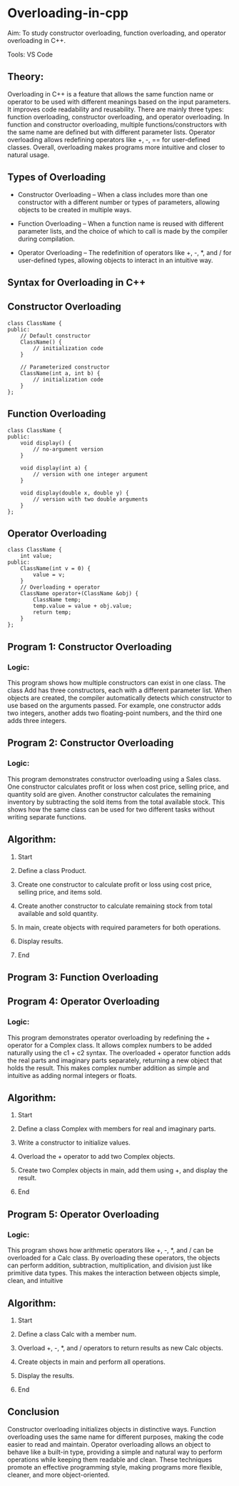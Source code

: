 # Overloading-in-cpp

Aim: To study constructor overloading, function overloading, and operator overloading in C++.

Tools: VS Code

## Theory:

Overloading in C++ is a feature that allows the same function name or operator to be used with different meanings based on the input parameters. It improves code readability and reusability. There are mainly three types: function overloading, constructor overloading, and operator overloading. In function and constructor overloading, multiple functions/constructors with the same name are defined but with different parameter lists. Operator overloading allows redefining operators like +, -, == for user-defined classes. Overall, overloading makes programs more intuitive and closer to natural usage.

## Types of Overloading

* Constructor Overloading – When a class includes more than one constructor with a different number or types of parameters, allowing objects to be created in multiple ways.

* Function Overloading – When a function name is reused with different parameter lists, and the choice of which to call is made by the compiler during compilation.

* Operator Overloading – The redefinition of operators like +, -, *, and / for user-defined types, allowing objects to interact in an intuitive way.

## Syntax for Overloading in C++

## Constructor Overloading

```
class ClassName {
public:
    // Default constructor
    ClassName() {
        // initialization code
    }

    // Parameterized constructor
    ClassName(int a, int b) {
        // initialization code
    }
};
```
## Function Overloading

```
class ClassName {
public:
    void display() {
        // no-argument version
    }

    void display(int a) {
        // version with one integer argument
    }

    void display(double x, double y) {
        // version with two double arguments
    }
};
```
## Operator Overloading

```
class ClassName {
    int value;
public:
    ClassName(int v = 0) {
        value = v;
    }
    // Overloading + operator
    ClassName operator+(ClassName &obj) {
        ClassName temp;
        temp.value = value + obj.value;
        return temp;
    }
};
```
## Program 1: Constructor Overloading

### Logic:

This program shows how multiple constructors can exist in one class. The class Add has three constructors, each with a different parameter list. When objects are created, the compiler automatically detects which constructor to use based on the arguments passed. For example, one constructor adds two integers, another adds two floating-point numbers, and the third one adds three integers.

## Program 2: Constructor Overloading 

### Logic:

This program demonstrates constructor overloading using a Sales class. One constructor calculates profit or loss when cost price, selling price, and quantity sold are given. Another constructor calculates the remaining inventory by subtracting the sold items from the total available stock. This shows how the same class can be used for two different tasks without writing separate functions.

## Algorithm:

1. Start

2. Define a class Product.

3. Create one constructor to calculate profit or loss using cost price, selling price, and items sold.

4. Create another constructor to calculate remaining stock from total available and sold quantity.

5. In main, create objects with required parameters for both operations.

6. Display results.

7. End

## Program 3: Function Overloading

## Program 4: Operator Overloading 

### Logic:

This program demonstrates operator overloading by redefining the + operator for a Complex class. It allows complex numbers to be added naturally using the c1 + c2 syntax. The overloaded + operator function adds the real parts and imaginary parts separately, returning a new object that holds the result. This makes complex number addition as simple and intuitive as adding normal integers or floats.

## Algorithm:

1. Start

2. Define a class Complex with members for real and imaginary parts.

3. Write a constructor to initialize values.

4. Overload the + operator to add two Complex objects.

5. Create two Complex objects in main, add them using +, and display the result.

6. End

## Program 5: Operator Overloading 

### Logic:

This program shows how arithmetic operators like +, -, *, and / can be overloaded for a Calc class. By overloading these operators, the objects can perform addition, subtraction, multiplication, and division just like primitive data types. This makes the interaction between objects simple, clean, and intuitive

## Algorithm:

1. Start

2. Define a class Calc with a member num.

3. Overload +, -, *, and / operators to return results as new Calc objects.

4. Create objects in main and perform all operations.

5. Display the results.

6. End

## Conclusion

Constructor overloading initializes objects in distinctive ways. Function overloading uses the same name for different purposes, making the code easier to read and maintain. Operator overloading allows an object to behave like a built-in type, providing a simple and natural way to perform operations while keeping them readable and clean. These techniques promote an effective programming style, making programs more flexible, cleaner, and more object-oriented.

